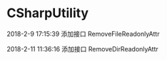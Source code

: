 # CSharpUtility

2018-2-9 17:15:39
添加接口 RemoveFileReadonlyAttr

2018-2-11 11:36:16
添加接口 RemoveDirReadonlyAttr